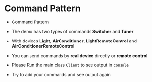 # Command Pattern
* Command Pattern
* The demo has two types of commands **Switcher** and **Tuner**
* With devices **Light**, **AirConditioner**, **LightRemoteControl** and **AirConditionerRemoteControl** 
* You can send commands by **real device** directly or **remote control**

* Please Run the main class `Client` to see output in `console`
* Try to add your commands and see output again
